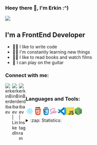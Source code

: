 ### Heey there 👋, I'm Erkin :^)

![](https://komarev.com/ghpvc/?username=erkinchik)

## I'm a FrontEnd Developer
- 👨‍💻 I like to write code
- 👨‍🎓 I'm constantly learning new things
- 🤹🏽 I like to read books and watch films 
- 🎉 I can play on the guitar


### Connect with me:

[<img align="left" alt="erkinBerdibaev" width="22px" src="https://cdn.jsdelivr.net/npm/simple-icons@v3/icons/telegram.svg" />][telegram]
[<img align="left" alt="erkinBerdibaev | LinkedIn" width="22px" src="https://cdn.jsdelivr.net/npm/simple-icons@v3/icons/linkedin.svg" />][linkedin]
[<img align="left" alt="erkinBerdibaev | Instagram" width="22px" src="https://cdn.jsdelivr.net/npm/simple-icons@v3/icons/instagram.svg" />][instagram]

<br />

### Languages and Tools:

<img align="left" alt="React" width="26px" src="https://raw.githubusercontent.com/github/explore/80688e429a7d4ef2fca1e82350fe8e3517d3494d/topics/react/react.png" />
<img align="left" alt="HTML5" width="26px" src="https://raw.githubusercontent.com/github/explore/80688e429a7d4ef2fca1e82350fe8e3517d3494d/topics/html/html.png" />
<img align="left" alt="CSS3" width="26px" src="https://raw.githubusercontent.com/github/explore/80688e429a7d4ef2fca1e82350fe8e3517d3494d/topics/css/css.png" />
<img align="left" alt="Sass" width="26px" src="https://raw.githubusercontent.com/github/explore/80688e429a7d4ef2fca1e82350fe8e3517d3494d/topics/sass/sass.png" />
<img align="left" alt="Visual Studio Code" width="26px" src="https://raw.githubusercontent.com/github/explore/80688e429a7d4ef2fca1e82350fe8e3517d3494d/topics/visual-studio-code/visual-studio-code.png" />
<img align="left" alt="JavaScript" width="26px" src="https://raw.githubusercontent.com/github/explore/80688e429a7d4ef2fca1e82350fe8e3517d3494d/topics/javascript/javascript.png" />
<img align="left" alt="Node.js" width="26px" src="https://raw.githubusercontent.com/github/explore/80688e429a7d4ef2fca1e82350fe8e3517d3494d/topics/nodejs/nodejs.png" />


<br />
<br />


<details>
  <summary>:zap: Statistics:</summary>
   <img align="left" alt="codeSTACKr's GitHub Stats" src="https://github-readme-stats.vercel.app/api/top-langs/?username=erkinchik&langs_count=8&layout=compact" />
    <br />
    <br />
    <img align="left" alt="codeSTACKr's GitHub Stats" src="https://github-readme-stats.vercel.app/api?username=erkinchik&show_icons=true" />
</details>

[telegram]: https://t.me/erkinchik20
[linkedin]: https://www.linkedin.com/in/erkin-berdibaev-941197217
[instagram]: https://www.instagram.com/imsickofitalll/
